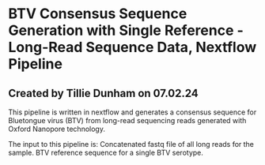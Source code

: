 # BTV Consensus Sequence Generation with Single Reference - Long-Read Sequence Data, Nextflow Pipeline
## Created by Tillie Dunham on 07.02.24

This pipeline is written in nextflow and generates a consensus sequence for Bluetongue virus (BTV) from long-read sequencing reads generated with Oxford Nanopore technology. 

The input to this pipeline is: 
  Concatenated fastq file of all long reads for the sample.
  BTV reference sequence for a single BTV serotype.

